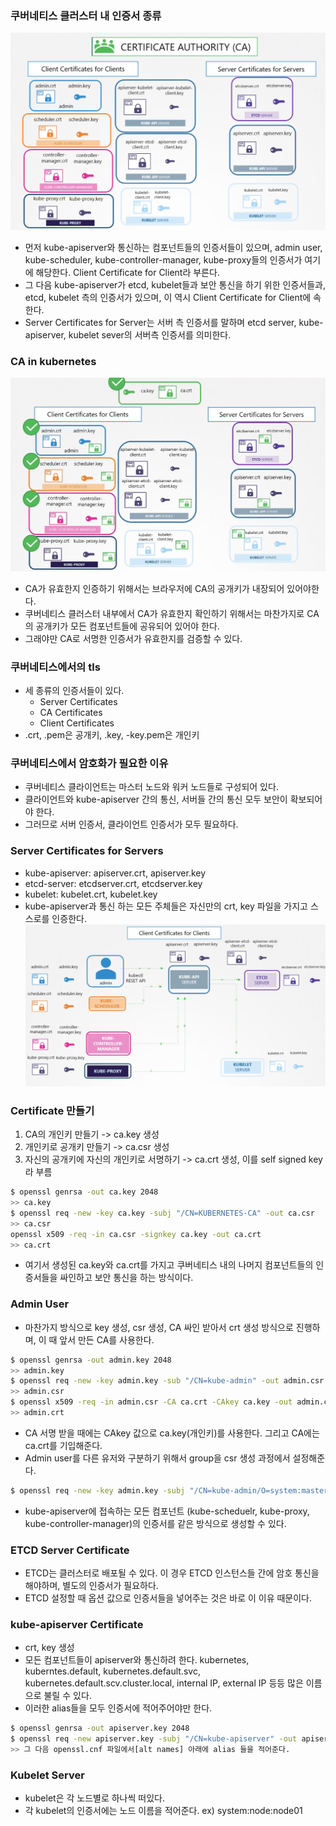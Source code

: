 ### 쿠버네티스 클러스터 내 인증서 종류
![kube_certificate](../../../images/kube_certificate.png)
- 먼저 kube-apiserver와 통신하는 컴포넌트들의 인증서들이 있으며, admin user, kube-scheduler, kube-controller-manager, kube-proxy들의 인증서가 여기에 해당한다. Client Certificate for Client라 부른다.
- 그 다음 kube-apiserver가 etcd, kubelet들과 보안 통신을 하기 위한 인증서들과, etcd, kubelet 측의 인증서가 있으며, 이 역시 Client Certificate for Client에 속한다.
- Server Certificates for Server는 서버 측 인증서를 말하며 etcd server, kube-apiserver, kubelet sever의 서버측 인증서를 의미한다.

### CA in kubernetes
![kube_ca_crt](../../../images/kube_ca_crt.png)
- CA가 유효한지 인증하기 위해서는 브라우저에 CA의 공개키가 내장되어 있어야한다.
- 쿠버네티스 클러스터 내부에서 CA가 유효한지 확인하기 위해서는 마찬가지로 CA의 공개키가 모든 컴포넌트들에 공유되어 있어야 한다.
- 그래야만 CA로 서명한 인증서가 유효한지를 검증할 수 있다.

### 쿠버네티스에서의 tls
- 세 종류의 인증서들이 있다.
  - Server Certificates
  - CA Certificates
  - Client Certificates
- .crt, .pem은 공개키, .key, -key.pem은 개인키

### 쿠버네티스에서 암호화가 필요한 이유
- 쿠버네티스 클라이언트는 마스터 노드와 워커 노드들로 구성되어 있다.
- 클라이언트와 kube-apiserver 간의 통신, 서버들 간의 통신 모두 보안이 확보되어야 한다.
- 그러므로 서버 인증서, 클라이언트 인증서가 모두 필요하다.

### Server Certificates for Servers
- kube-apiserver: apiserver.crt, apiserver.key
- etcd-server: etcdserver.crt, etcdserver.key
- kubelet: kubelet.crt, kubelet.key
- kube-apiserver과 통신 하는 모든 주체들은 자신만의 crt, key 파일을 가지고 스스로를 인증한다.
![kubernetes_crt](../../../images/kubernetes_crt.png)

### Certificate 만들기
1. CA의 개인키 만들기 -> ca.key 생성
2. 개인키로 공개키 만들기 -> ca.csr 생성
3. 자신의 공개키에 자신의 개인키로 서명하기 -> ca.crt 생성, 이를 self signed key라 부름
```bash
$ openssl genrsa -out ca.key 2048
>> ca.key
$ openssl req -new -key ca.key -subj "/CN=KUBERNETES-CA" -out ca.csr
>> ca.csr
openssl x509 -req -in ca.csr -signkey ca.key -out ca.crt
>> ca.crt
```
- 여기서 생성된 ca.key와 ca.crt를 가지고 쿠버네티스 내의 나머지 컴포넌트들의 인증서들을 싸인하고 보안 통신을 하는 방식이다.
 
### Admin User
- 마찬가지 방식으로 key 생성, csr 생성, CA 싸인 받아서 crt 생성 방식으로 진행하며, 이 때 앞서 만든 CA를 사용한다.
```bash
$ openssl genrsa -out admin.key 2048
>> admin.key
$ openssl req -new -key admin.key -sub "/CN=kube-admin" -out admin.csr
>> admin.csr
$ openssl x509 -req -in admin.csr -CA ca.crt -CAkey ca.key -out admin.crt
>> admin.crt
```
- CA 서명 받을 때에는 CAkey 값으로 ca.key(개인키)를 사용한다. 그리고 CA에는 ca.crt를 기입해준다.
- Admin user를 다른 유저와 구분하기 위해서 group을 csr 생성 과정에서 설정해준다.
```bash
$ openssl req -new -key admin.key -subj "/CN=kube-admin/O=system:masters" -out admin.csr
```
- kube-apiserver에 접속하는 모든 컴포넌트 (kube-scheduelr, kube-proxy, kube-controller-manager)의 인증서를 같은 방식으로 생성할 수 있다.

### ETCD Server Certificate
- ETCD는 클러스터로 배포될 수 있다. 이 경우 ETCD 인스턴스들 간에 암호 통신을 해야하며, 별도의 인증서가 필요하다.
- ETCD 설정할 때 옵션 값으로 인증서들을 넣어주는 것은 바로 이 이유 때문이다.

### kube-apiserver Certificate
- crt, key 생성
- 모든 컴포넌트들이 apiserver와 통신하려 한다. kubernetes, kuberntes.default, kubernetes.default.svc, kubernetes.default.scv.cluster.local, internal IP, external IP 등등 많은 이름으로 불릴 수 있다.
- 이러한 alias들을 모두 인증서에 적어주어야만 한다.
```bash
$ openssl genrsa -out apiserver.key 2048
$ openssl req -new apiserver.key -subj "/CN=kube-apiserver" -out apiserver.csr -config openssl.cnf
>> 그 다음 openssl.cnf 파일에서[alt names] 아래에 alias 들을 적어준다.
```
### Kubelet Server
- kubelet은 각 노드별로 하나씩 떠있다.
- 각 kubelet의 인증서에는 노드 이름을 적어준다. ex) system:node:node01

